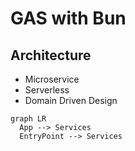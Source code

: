 # GAS with Bun

## Architecture

- Microservice
- Serverless
- Domain Driven Design

```mermaid
graph LR
  App --> Services
  EntryPoint --> Services
```
